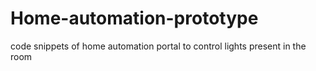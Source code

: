 # Home-automation-prototype
code snippets of home automation portal to control lights present in the room
